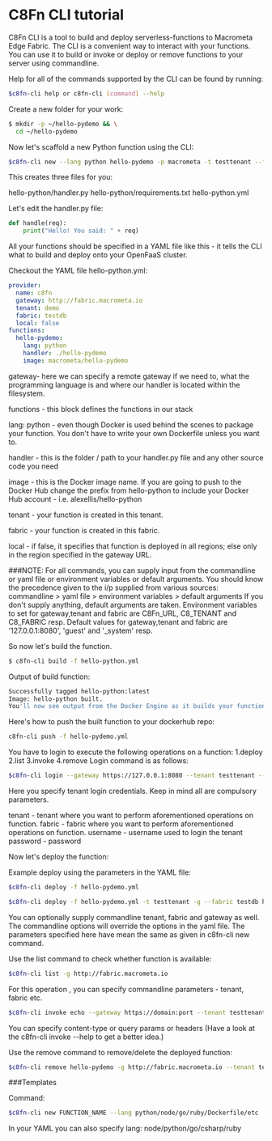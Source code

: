 C8Fn CLI tutorial
============

C8Fn CLI is a tool to build and deploy serverless-functions to Macrometa Edge Fabric.
The CLI is a convenient way to interact with your functions. You can use it to build or invoke or deploy or remove functions to your server using commandline.

Help for all of the commands supported by the CLI can be found by running:
```bash
$c8fn-cli help or c8fn-cli [command] --help
```
Create a new folder for your work:

```bash
$ mkdir -p ~/hello-pydemo && \
  cd ~/hello-pydemo

```

Now let's scaffold a new Python function using the CLI:
```bash
$c8fn-cli new --lang python hello-pydemo -p macrometa -t testtenant --fabric testdb -g http://fabric.macrometa.io --local false
```

This creates three files for you:

hello-python/handler.py
hello-python/requirements.txt
hello-python.yml

Let's edit the handler.py file:
```python
def handle(req):
    print("Hello! You said: " + req)
```

All your functions should be specified in a YAML file like this - it tells the CLI what to build and deploy onto your OpenFaaS cluster.

Checkout the YAML file hello-python.yml:

```yaml
provider:
  name: c8fn
  gateway: http://fabric.macrometa.io
  tenant: demo
  fabric: testdb
  local: false
functions:
  hello-pydemo:
    lang: python
    handler: ./hello-pydemo
    image: macrometa/hello-pydemo
```
gateway- here we can specify a remote gateway if we need to, what the programming language is and where our handler is located within the filesystem.

functions - this block defines the functions in our stack

lang: python - even though Docker is used behind the scenes to package your function. You don't have to write your own Dockerfile unless you want to.

handler - this is the folder / path to your handler.py file and any other source code you need

image - this is the Docker image name. If you are going to push to the Docker Hub change the prefix from hello-python to include your Docker Hub account - i.e. alexellis/hello-python

tenant - your function is created in this tenant.

fabric - your function is created in this fabric.

local - if false, it specifies that function is deployed in all regions; else only in the region specified in the gateway URL.

###NOTE:
For all commands, you can supply input from the commandline or yaml file or environment variables or default arguments.
You should know the precedence given to the i/p supplied from various sources:
commandline > yaml file > environment variables > default arguments
If you don't supply anything, default arguments are taken.
Environment variables to set for gateway,tenant and fabric are C8Fn_URL, C8_TENANT and C8_FABRIC resp.
Default values for gateway,tenant and fabric are '127.0.0.1:8080', 'guest' and '_system' resp.

So now let's build the function.
```bash
$ c8fn-cli build -f hello-python.yml
```
Output of build function:
```bash
Successfully tagged hello-python:latest
Image: hello-python built.
You'll now see output from the Docker Engine as it builds your function into an image in your local Docker library.
```

Here's how to push the built function to your dockerhub repo:
```bash
c8fn-cli push -f hello-pydemo.yml
```

You have to login to execute the following operations on a function:
1.deploy
2.list
3.invoke
4.remove
Login command is as follows:
```bash
$c8fn-cli login --gateway https://127.0.0.1:8080 --tenant testtenant --fabric testdb --username demouser --password demopassword
```
Here you specify tenant login credentials. Keep in mind all are compulsory parameters.

tenant - tenant where you want to perform aforementioned operations on function.
fabric - fabric where you want to perform aforementioned operations on function.
username - username used to login the tenant
password - password 

Now let's deploy the function:

Example deploy using the parameters in the YAML file:

```bash
$c8fn-cli deploy -f hello-pydemo.yml

```

```bash
$c8fn-cli deploy -f hello-pydemo.yml -t testtenant -g --fabric testdb http://fabric.macrometa.io --local false

```
You can optionally supply commandline tenant, fabric and gateway as well. The commandline options will override the options in the yaml file.
The parameters specified here have mean the same as given in c8fn-cli new command.

Use the list command to check whether function is available:
```bash
$c8fn-cli list -g http://fabric.macrometa.io
```
For this operation , you can specify commandline parameters - tenant, fabric etc.

```bash
$c8fn-cli invoke echo --gateway https://domain:port --tenant testtenant --fabric testdb --content-type application/json --query org=c8fn
```

You can specify content-type or query params or headers (Have a look at the c8fn-cli invoke --help to get a better idea.)


Use the remove command to remove/delete the deployed function:
```bash
$c8fn-cli remove hello-pydemo -g http://fabric.macrometa.io --tenant testtenant --fabric testdb
```

###Templates

Command:
```bash
$c8fn-cli new FUNCTION_NAME --lang python/node/go/ruby/Dockerfile/etc
``` 
In your YAML you can also specify lang: node/python/go/csharp/ruby


